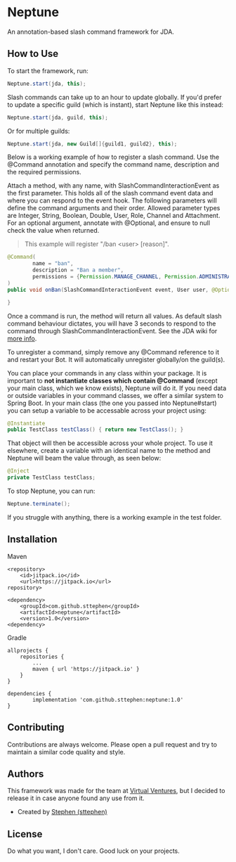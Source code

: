 
# Neptune

An annotation-based slash command framework for JDA.

## How to Use

To start the framework, run:

```java
Neptune.start(jda, this);
```

Slash commands can take up to an hour to update globally. If you'd prefer to update a specific guild (which is instant), start Neptune like this instead:

```java
Neptune.start(jda, guild, this);
```
Or for multiple guilds:
```java
Neptune.start(jda, new Guild[]{guild1, guild2}, this);
```

Below is a working example of how to register a slash command. Use the @Command annotation and specify the command name, description and the required permissions.

Attach a method, with any name, with SlashCommandInteractionEvent as the first parameter. This holds all of the slash command event data and where you can respond to the event hook. The following parameters will define the command arguments and their order. Allowed parameter types are Integer, String, Boolean, Double, User, Role, Channel and Attachment. For an optional argument, annotate with @Optional, and ensure to null check the value when returned.

> This example will register "/ban &lt;user> [reason]".

```java
@Command(
        name = "ban",
        description = "Ban a member",
        permissions = {Permission.MANAGE_CHANNEL, Permission.ADMINISTRATOR}
)
public void onBan(SlashCommandInteractionEvent event, User user, @Optional String reason) {

}
```
Once a command is run, the method will return all values. As default slash command behaviour dictates, you will have 3 seconds to respond to the command through SlashCommandInteractionEvent. See the JDA wiki for [more info](https://github.com/DV8FromTheWorld/JDA/wiki/Interactions).

To unregister a command, simply remove any @Command reference to it and restart your Bot. It will automatically unregister globally/on the guild(s).

You can place your commands in any class within your package. It is important to **not instantiate classes which contain @Command** (except your main class, which we know exists), Neptune will do it. If you need data or outside variables in your command classes, we offer a similar system to Spring Boot. In your main class (the one you passed into Neptune#start) you can setup a variable to be accessable across your project using:

```java
@Instantiate
public TestClass testClass() { return new TestClass(); }
```
That object will then be accessible across your whole project. To use it elsewhere, create a variable with an identical name to the method and Neptune will beam the value through, as seen below:
```java
@Inject
private TestClass testClass;
```

To stop Neptune, you can run:
```java
Neptune.terminate();
```

If you struggle with anything, there is a working example in the test folder.

## Installation

Maven
```
<repository>
    <id>jitpack.io</id>
    <url>https://jitpack.io</url>
repository>
```
```
<dependency>
    <groupId>com.github.sttephen</groupId>
    <artifactId>neptune</artifactId>
    <version>1.0</version>
<dependency>
```

Gradle
```
allprojects {
	repositories {
		...
		maven { url 'https://jitpack.io' }
	}
}
```
```
dependencies {
        implementation 'com.github.sttephen:neptune:1.0'
}
```

## Contributing

Contributions are always welcome. Please open a pull request and try to maintain a similar code quality and style.


## Authors

This framework was made for the team at [Virtual Ventures](https://virtualventures.io), but I decided to release it in case anyone found any use from it.



- Created by [Stephen (sttephen)](https://www.github.com/sttephen)


## License

Do what you want, I don't care. Good luck on your projects.
